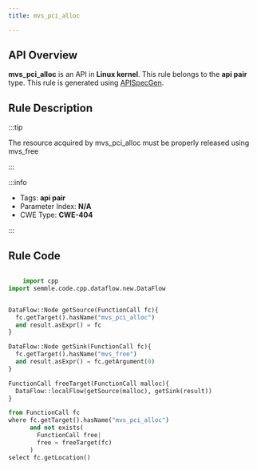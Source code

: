 ```yaml
---
title: mvs_pci_alloc

---
```



## API Overview
**mvs_pci_alloc** is an API in **Linux kernel**. This rule belongs to the **api pair** type. This rule is generated using [APISpecGen](../../tools/APISpecGen).
## Rule Description

:::tip

The resource acquired by mvs_pci_alloc must be properly released using mvs_free

:::

:::info

- Tags: **api pair**
- Parameter Index: **N/A**
- CWE Type: **CWE-404**

:::

## Rule Code
```python

    import cpp
import semmle.code.cpp.dataflow.new.DataFlow


DataFlow::Node getSource(FunctionCall fc){
  fc.getTarget().hasName("mvs_pci_alloc")
  and result.asExpr() = fc
}

DataFlow::Node getSink(FunctionCall fc){
  fc.getTarget().hasName("mvs_free")
  and result.asExpr() = fc.getArgument(0)
}

FunctionCall freeTarget(FunctionCall malloc){
  DataFlow::localFlow(getSource(malloc), getSink(result))
}

from FunctionCall fc
where fc.getTarget().hasName("mvs_pci_alloc")
      and not exists(
        FunctionCall free| 
        free = freeTarget(fc)
      )
select fc.getLocation()

    
```